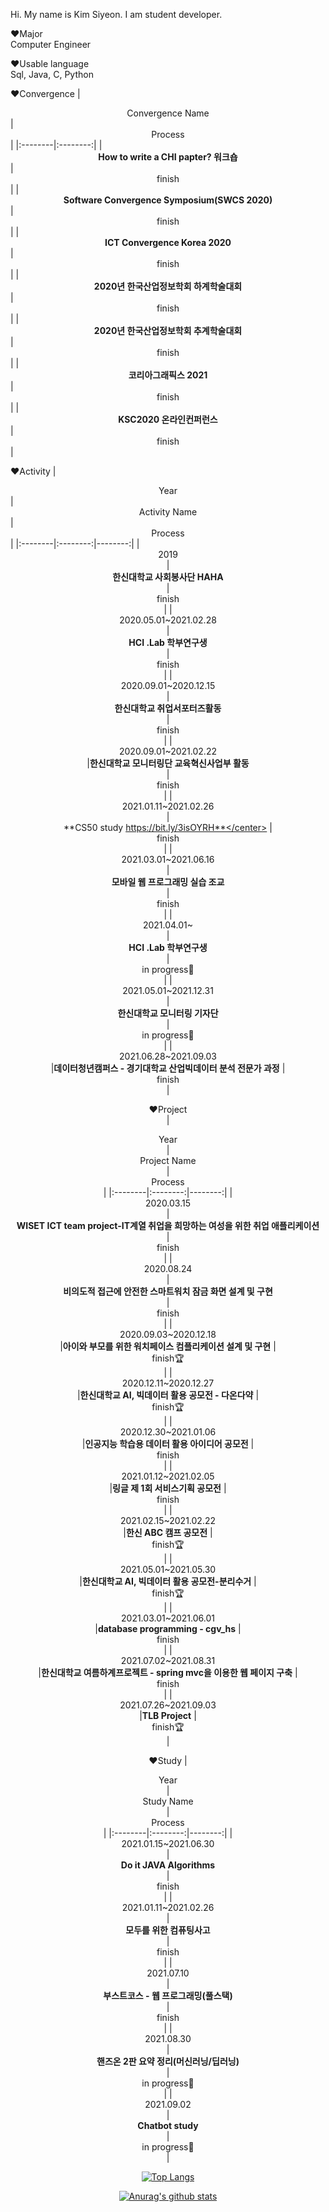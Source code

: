 

Hi. My name is Kim Siyeon. I am student developer.   


:heart:Major\
Computer Engineer

:heart:Usable language\
Sql, Java, C, Python


:heart:Convergence
  |  <center>Convergence Name</center> |  <center>Process</center> |
  |:--------|:--------:|
  | <center>**How to write a CHI papter? 워크숍**</center> |<center>finish</center>|
  | <center>**Software Convergence Symposium(SWCS 2020)**</center> |<center>finish</center>|
  | <center>**ICT Convergence Korea 2020**</center> |<center>finish</center>|
  | <center>**2020년 한국산업정보학회 하계학술대회**</center> |<center>finish</center>|
  | <center>**2020년 한국산업정보학회 추계학술대회**</center> |<center>finish</center>|
  | <center>**코리아그래픽스 2021**</center> |<center>finish</center>|
  | <center>**KSC2020 온라인컨퍼런스**</center> |<center>finish</center>|

:heart:Activity
|  <center>Year</center> |  <center>Activity Name</center> | <center>Process</center> |
|:--------|:--------:|--------:|
|<center>2019<center> | <center>**한신대학교 사회봉사단 HAHA**</center> |<center>finish</center>|
|<center>2020.05.01~2021.02.28<center> | <center>**HCI .Lab 학부연구생**</center> |<center>finish</center>|
|<center>2020.09.01~2020.12.15<center> | <center>**한신대학교 취업서포터즈활동**</center> |<center>finish</center>|
|<center>2020.09.01~2021.02.22<center>|**한신대학교 모니터링단 교육혁신사업부 활동** <center>|<center>finish</center>|
|<center>2021.01.11~2021.02.26<center> | <center>**CS50 study https://bit.ly/3isOYRH**</center> |<center>finish</center>|
  |<center>2021.03.01~2021.06.16<center> | <center>**모바일 웹 프로그래밍 실습 조교**</center> |<center>finish</center>|
|<center>2021.04.01~<center> | <center>**HCI .Lab 학부연구생**</center> |<center>in progress:muscle:</center>|
|<center>2021.05.01~2021.12.31<center> | <center>**한신대학교 모니터링 기자단**</center> |<center>in progress:muscle:</center>|
|<center>2021.06.28~2021.09.03<center>|**데이터청년캠퍼스 - 경기대학교 산업빅데이터 분석 전문가 과정** |<center>finish<center>|

:heart:Project   
|  <center>Year</center> |  <center>Project Name</center> |  <center>Process</center> |
|:--------|:--------:|--------:|
|<center>2020.03.15<center> | <center>**WISET ICT team project-IT계열 취업을 희망하는 여성을 위한 취업 애플리케이션**</center> |<center>finish</center>|
|<center>2020.08.24<center> | <center>**비의도적 접근에 안전한 스마트워치 잠금 화면 설계 및 구현**</center> |<center>finish</center>|
|<center>2020.09.03~2020.12.18 <center>|**아이와 부모를 위한 워치페이스 컴플리케이션 설계 및 구현** |<center>finish:trophy:<center>|
|<center>2020.12.11~2020.12.27 <center>|**한신대학교 AI, 빅데이터 활용 공모전 - 다온다약** |<center>finish:trophy:<center>|
|<center>2020.12.30~2021.01.06 <center>|**인공지능 학습용 데이터 활용 아이디어 공모전** |<center>finish<center>|
|<center>2021.01.12~2021.02.05 <center>|**링글 제 1회 서비스기획 공모전** |<center>finish<center>|
|<center>2021.02.15~2021.02.22 <center>|**한신 ABC 캠프 공모전** |<center>finish:trophy:<center>|
|<center>2021.05.01~2021.05.30 <center>|**한신대학교 AI, 빅데이터 활용 공모전-분리수거** |<center>finish:trophy:<center>|
|<center>2021.03.01~2021.06.01 <center>|**database programming - cgv_hs** |<center>finish<center>|
|<center>2021.07.02~2021.08.31<center>|**한신대학교 여름하계프로젝트 - spring mvc을 이용한 웹 페이지 구축** |<center>finish<center>|
|<center>2021.07.26~2021.09.03<center>|**TLB Project** |<center>finish:trophy:<center>|  
  
:heart:Study
|  <center>Year</center> |  <center>Study Name</center> |  <center>Process</center> |
|:--------|:--------:|--------:|
|<center>2021.01.15~2021.06.30<center> | <center>**Do it JAVA Algorithms**</center> |<center>finish</center>|
|<center>2021.01.11~2021.02.26<center> | <center>**모두를 위한 컴퓨팅사고**</center> |<center>finish</center>|
|<center>2021.07.10<center> | <center>**부스트코스 - 웹 프로그래밍(풀스택)**</center> |<center>finish</center>|
|<center>2021.08.30<center> | <center>**핸즈온 2판 요약 정리(머신러닝/딥러닝)**</center> |<center>in progress:muscle:</center>|
|<center>2021.09.02<center> | <center>**Chatbot study**</center> |<center>in progress:muscle:</center>|



[![Top Langs](https://github-readme-stats.vercel.app/api/top-langs/?username=pennya6&layout=compact)](https://github.com/anuraghazra/github-readme-stats)



[![Anurag's github stats](https://github-readme-stats.vercel.app/api?username=pennya6)](https://github.com/anuraghazra/github-readme-stats)
